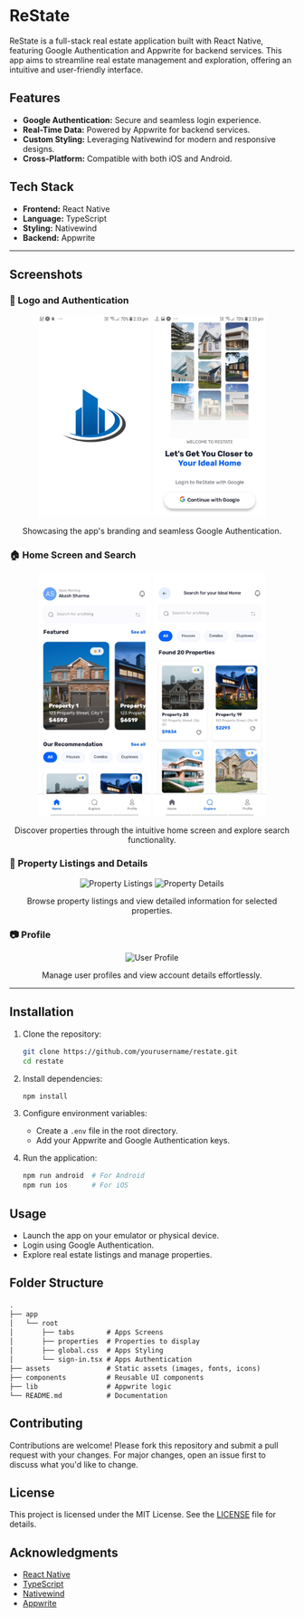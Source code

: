 # ReState

ReState is a full-stack real estate application built with React Native, featuring Google Authentication and Appwrite for backend services. This app aims to streamline real estate management and exploration, offering an intuitive and user-friendly interface.

## Features

- **Google Authentication:** Secure and seamless login experience.
- **Real-Time Data:** Powered by Appwrite for backend services.
- **Custom Styling:** Leveraging Nativewind for modern and responsive designs.
- **Cross-Platform:** Compatible with both iOS and Android.

## Tech Stack

- **Frontend:** React Native
- **Language:** TypeScript
- **Styling:** Nativewind
- **Backend:** Appwrite

---

## Screenshots

### 📱 Logo and Authentication
<p align="center">
  <img src="./Screenshots/ReState.jpg" alt="App Logo" width="200" />
  <img src="./Screenshots/Google-Auth.jpg" alt="Google Authentication" width="200" />
</p>
<p align="center">Showcasing the app's branding and seamless Google Authentication.</p>

### 🏠 Home Screen and Search
<p align="center">
  <img src="./Screenshots/Home-Feat.jpg" alt="Featured Properties on Home Screen" width="200" />
  <img src="./Screenshots/Explore.jpg" alt="Search Properties" width="200" />
</p>
<p align="center">Discover properties through the intuitive home screen and explore search functionality.</p>

### 🏡 Property Listings and Details
<p align="center">
  <img src="IMG-20250113-WA0005.jpg" alt="Property Listings" width="200" />
  <img src="IMG-20250113-WA0003.jpg" alt="Property Details" width="200" />
</p>
<p align="center">Browse property listings and view detailed information for selected properties.</p>

### 📷 Profile
<p align="center">
  <img src="IMG-20250113-WA0002.jpg" alt="User Profile" width="200" />
</p>
<p align="center">Manage user profiles and view account details effortlessly.</p>

---

## Installation

1. Clone the repository:
   ```bash
   git clone https://github.com/yourusername/restate.git
   cd restate
   ```

2. Install dependencies:
   ```bash
   npm install
   ```

3. Configure environment variables:
   - Create a `.env` file in the root directory.
   - Add your Appwrite and Google Authentication keys.

4. Run the application:
   ```bash
   npm run android  # For Android
   npm run ios      # For iOS
   ```

## Usage

- Launch the app on your emulator or physical device.
- Login using Google Authentication.
- Explore real estate listings and manage properties.

## Folder Structure

```
.
├── app
│   └── root
│       ├── tabs        # Apps Screens
│       ├── properties  # Properties to display
│       ├── global.css  # Apps Styling
│       └── sign-in.tsx # Apps Authentication
├── assets              # Static assets (images, fonts, icons)
├── components          # Reusable UI components
├── lib                 # Appwrite logic
└── README.md           # Documentation
```

## Contributing

Contributions are welcome! Please fork this repository and submit a pull request with your changes. For major changes, open an issue first to discuss what you'd like to change.

## License

This project is licensed under the MIT License. See the [LICENSE](LICENSE) file for details.

## Acknowledgments

- [React Native](https://reactnative.dev/)
- [TypeScript](https://www.typescriptlang.org/)
- [Nativewind](https://www.nativewind.dev/)
- [Appwrite](https://appwrite.io/)
